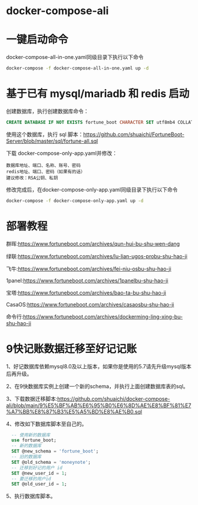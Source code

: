 # docker-compose-ali

# 一键启动命令
docker-compose-all-in-one.yaml同级目录下执行以下命令
```bash
docker-compose -f docker-compose-all-in-one.yaml up -d
```

# 基于已有 mysql/mariadb 和 redis 启动
创建数据库，执行创建数据库命令：
```sql
CREATE DATABASE IF NOT EXISTS fortune_boot CHARACTER SET utf8mb4 COLLATE utf8mb4_unicode_ci;
```
使用这个数据库，执行 sql 脚本：https://github.com/shuaichi/FortuneBoot-Server/blob/master/sql/fortune-all.sql

下载 docker-compose-only-app.yaml并修改：
```
数据库地址、端口、名称、账号、密码
redis地址、端口、密码（如果有的话）
建议修改：RSA公钥、私钥
```
修改完成后，在docker-compose-only-app.yaml同级目录下执行以下命令
```bash
docker-compose -f docker-compose-only-app.yaml up -d
```
# 部署教程

群晖:https://www.fortuneboot.com/archives/qun-hui-bu-shu-wen-dang    

绿联:https://www.fortuneboot.com/archives/lu-lian-ugos-probu-shu-hao-ji

飞牛:https://www.fortuneboot.com/archives/fei-niu-osbu-shu-hao-ji

1panel:https://www.fortuneboot.com/archives/1panelbu-shu-hao-ji    

宝塔:https://www.fortuneboot.com/archives/bao-ta-bu-shu-hao-ji

CasaOS:https://www.fortuneboot.com/archives/casaosbu-shu-hao-ji

命令行:https://www.fortuneboot.com/archives/dockerming-ling-xing-bu-shu-hao-ji

# 9快记账数据迁移至好记记账

1、好记数据库依赖mysql8.0及以上版本，如果你是使用的5.7请先升级mysql版本后再升级。

2、在9快数据库实例上创建一个新的schema，并执行上面创建数据库表的sql。

3、下载数据迁移脚本:https://github.com/shuaichi/docker-compose-ali/blob/main/9%E5%BF%AB%E6%95%B0%E6%8D%AE%E8%BF%81%E7%A7%BB%E8%87%B3%E5%A5%BD%E8%AE%B0.sql

4、修改如下数据库脚本至自己的。

```sql
  -- 使用新的数据库
  use fortune_boot;
  -- 新的数据库
  SET @new_schema = 'fortune_boot';
  -- 旧的数据库
  SET @old_schema = 'moneynote';
  -- 迁移到好记的用户 id
  SET @new_user_id = 1;
  -- 要迁移的用户id
  SET @old_user_id = 1;
```

5、执行数据库脚本。
